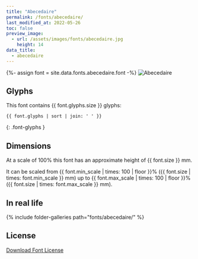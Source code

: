 ```yaml
---
title: "Abecedaire"
permalink: /fonts/abecedaire/
last_modified_at: 2022-05-26
toc: false
preview_image:
  - url: /assets/images/fonts/abecedaire.jpg
    height: 14
data_title:
  - abecedaire
---
```

{%- assign font = site.data.fonts.abecedaire.font -%}
![Abecedaire](/assets/images/fonts/abecedaire.jpg)

## Glyphs

This font contains  {{ font.glyphs.size }} glyphs:

```
{{ font.glyphs | sort | join: ' ' }}
```
{: .font-glyphs }

## Dimensions

At a scale of 100% this font has an approximate height of {{ font.size }} mm. 

It can be scaled from {{ font.min_scale | times: 100 | floor }}% ({{ font.size | times: font.min_scale }} mm)
up to {{ font.max_scale | times: 100 | floor }}% ({{ font.size | times: font.max_scale }} mm).

## In real life

{% include folder-galleries path="fonts/abecedaire/" %}

## License

[Download Font License](https://github.com/inkstitch/inkstitch/tree/main/fonts/abecedaire/LICENSE)
